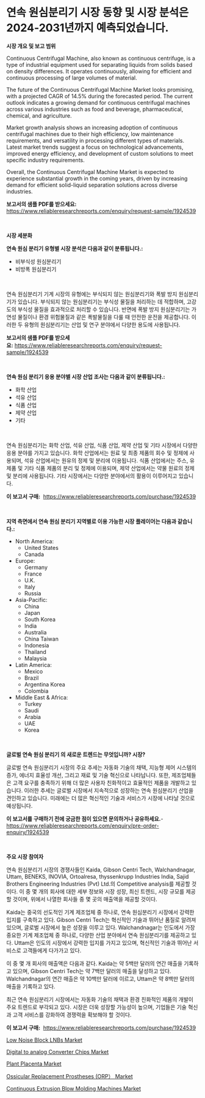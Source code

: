 <p><h1>연속 원심분리기 시장 동향 및 시장 분석은 2024-2031년까지 예측되었습니다.</h1></p><p><strong>시장 개요 및 보고 범위</strong></p>
<p><p>Continuous Centrifugal Machine, also known as continuous centrifuge, is a type of industrial equipment used for separating liquids from solids based on density differences. It operates continuously, allowing for efficient and continuous processing of large volumes of material. </p><p>The future of the Continuous Centrifugal Machine Market looks promising, with a projected CAGR of 14.5% during the forecasted period. The current outlook indicates a growing demand for continuous centrifugal machines across various industries such as food and beverage, pharmaceutical, chemical, and agriculture. </p><p>Market growth analysis shows an increasing adoption of continuous centrifugal machines due to their high efficiency, low maintenance requirements, and versatility in processing different types of materials. Latest market trends suggest a focus on technological advancements, improved energy efficiency, and development of custom solutions to meet specific industry requirements. </p><p>Overall, the Continuous Centrifugal Machine Market is expected to experience substantial growth in the coming years, driven by increasing demand for efficient solid-liquid separation solutions across diverse industries.</p></p>
<p><strong>보고서의 샘플 PDF를 받으세요:</strong> <a href="https://www.reliableresearchreports.com/enquiry/request-sample/1924539">https://www.reliableresearchreports.com/enquiry/request-sample/1924539</a></p>
<p>&nbsp;</p>
<p><strong>시장 세분화</strong></p>
<p><strong>연속 원심 분리기 유형별 시장 분석은 다음과 같이 분류됩니다.:</strong></p>
<p><ul><li>비부식성 원심분리기</li><li>비방폭 원심분리기</li></ul></p>
<p>&nbsp;</p>
<p><p>연속 원심분리기 기계 시장의 유형에는 부식되지 않는 원심분리기와 폭발 방지 원심분리기가 있습니다. 부식되지 않는 원심분리기는 부식성 물질을 처리하는 데 적합하며, 고강도의 부식성 물질을 효과적으로 처리할 수 있습니다. 반면에 폭발 방지 원심분리기는 가연성 물질이나 환경 위험물질과 같은 폭발물질을 다룰 때 안전한 운전을 제공합니다. 이러한 두 유형의 원심분리기는 산업 및 연구 분야에서 다양한 용도에 사용됩니다.</p></p>
<p><strong>보고서의 샘플 PDF를 받으세요:</strong>&nbsp;<a href="https://www.reliableresearchreports.com/enquiry/request-sample/1924539">https://www.reliableresearchreports.com/enquiry/request-sample/1924539</a></p>
<p>&nbsp;</p>
<p><strong> 연속 원심 분리기 응용 분야별 시장 산업 조사는 다음과 같이 분류됩니다.:</strong></p>
<p><ul><li>화학 산업</li><li>석유 산업</li><li>식품 산업</li><li>제약 산업</li><li>기타</li></ul></p>
<p>&nbsp;</p>
<p><p>연속 원심분리기는 화학 산업, 석유 산업, 식품 산업, 제약 산업 및 기타 시장에서 다양한 응용 분야를 가지고 있습니다. 화학 산업에서는 원료 및 최종 제품의 회수 및 정제에 사용되며, 석유 산업에서는 원유의 정제 및 분리에 이용됩니다. 식품 산업에서는 주스, 유제품 및 기타 식품 제품의 분리 및 정제에 이용되며, 제약 산업에서는 약물 원료의 정제 및 분리에 사용됩니다. 기타 시장에서는 다양한 분야에서의 활용이 이루어지고 있습니다.</p></p>
<p><strong>이 보고서 구매:</strong>&nbsp; <a href="https://www.reliableresearchreports.com/purchase/1924539">https://www.reliableresearchreports.com/purchase/1924539</a></p>
<p>&nbsp;</p>
<p><strong>지역 측면에서 연속 원심 분리기 지역별로 이용 가능한 시장 플레이어는 다음과 같습니다.:</strong></p>
<p><ul>
    <li>
        North America:
        <ul>
            <li>United States</li>
            <li>Canada</li>
        </ul>
    </li>
    <li>
        Europe:
        <ul>
            <li>Germany</li>
            <li>France</li>
            <li>U.K.</li>
            <li>Italy</li>
            <li>Russia</li>
        </ul>
    </li>
    <li>
        Asia-Pacific:
        <ul>
            <li>China</li>
            <li>Japan</li>
            <li>South Korea</li>
            <li>India</li>
            <li>Australia</li>
            <li>China Taiwan</li>
            <li>Indonesia</li>
            <li>Thailand</li>
            <li>Malaysia</li>
        </ul>
    </li>
    <li>
        Latin America:
        <ul>
            <li>Mexico</li>
            <li>Brazil</li>
            <li>Argentina Korea</li>
            <li>Colombia</li>
        </ul>
    </li>
    <li>
        Middle East & Africa:
        <ul>
            <li>Turkey</li>
            <li>Saudi</li>
            <li>Arabia</li>
            <li>UAE</li>
            <li>Korea</li>
        </ul>
    </li>
    </ul></p>
<p>&nbsp;</p>
<p><strong>글로벌 연속 원심 분리기 의 새로운 트렌드는 무엇입니까? 시장?</strong></p>
<p><p>글로벌 연속 원심분리기 시장의 주요 추세는 자동화 기술의 채택, 지능형 제어 시스템의 증가, 에너지 효율성 개선, 그리고 재료 및 기술 혁신으로 나타납니다. 또한, 제조업체들은 고객 요구를 충족하기 위해 더 많은 사용자 친화적이고 효율적인 제품을 개발하고 있습니다. 이러한 추세는 글로벌 시장에서 지속적으로 성장하는 연속 원심분리기 산업을 견인하고 있습니다. 미래에는 더 많은 혁신적인 기술과 서비스가 시장에 나타날 것으로 예상됩니다.</p></p>
<p><strong>이 보고서를 구매하기 전에 궁금한 점이 있으면 문의하거나 공유하세요.</strong>- <a href="https://www.reliableresearchreports.com/enquiry/pre-order-enquiry/1924539">https://www.reliableresearchreports.com/enquiry/pre-order-enquiry/1924539</a></p>
<p>&nbsp;</p>
<p><strong>주요 시장 참여자</strong></p>
<p><p>연속 원심분리기 시장의 경쟁사들인 Kaida, Gibson Centri Tech, Walchandnagar, Uttam, BENEKS, INOVIA, Ortoalresa, thyssenkrupp Industries India, Sajid Brothers Engineering Industries (Pvt) Ltd.의 Competitive analysis를 제공할 것이다. 이 중 몇 개의 회사에 대한 세부 정보와 시장 성장, 최신 트렌드, 시장 규모를 제공할 것이며, 위에서 나열한 회사들 중 몇 곳의 매출액을 제공할 것이다.</p><p>Kaida는 중국의 선도적인 기계 제조업체 중 하나로, 연속 원심분리기 시장에서 강력한 입지를 구축하고 있다. Gibson Centri Tech는 혁신적인 기술과 뛰어난 품질로 알려져 있으며, 글로벌 시장에서 높은 성장을 이루고 있다. Walchandnagar는 인도에서 가장 중요한 기계 제조업체 중 하나로, 다양한 산업 분야에서 연속 원심분리기를 제공하고 있다. Uttam은 인도의 시장에서 강력한 입지를 가지고 있으며, 혁신적인 기술과 뛰어난 서비스로 고객들에게 다가가고 있다.</p><p>이 중 몇 개 회사의 매출액은 다음과 같다. Kaida는 약 5백만 달러의 연간 매출을 기록하고 있으며, Gibson Centri Tech는 약 7백만 달러의 매출을 달성하고 있다. Walchandnagar의 연간 매출은 약 10백만 달러에 이르고, Uttam은 약 8백만 달러의 매출을 기록하고 있다.</p><p>최근 연속 원심분리기 시장에서는 자동화 기술의 채택과 환경 친화적인 제품의 개발이 주요 트렌드로 부각되고 있다. 시장은 더욱 성장할 가능성이 높으며, 기업들은 기술 혁신과 고객 서비스를 강화하여 경쟁력을 확보해야 할 것이다.</p></p>
<p><strong>이 보고서 구매:</strong>&nbsp;&nbsp;<a href="https://www.reliableresearchreports.com/purchase/1924539">https://www.reliableresearchreports.com/purchase/1924539</a></p>
<p><p><a href="https://view.publitas.com/reportprime-1/low-noise-block-lnbs-market-provides-a-comprehensive-analysis-including-a-macro-overview-of-the-market-as-well-as-micro-details-such-as-market-size-and-competitive-landscape/">Low Noise Block LNBs Market</a></p><p><a href="https://view.publitas.com/reportprime-1/digital-to-analog-converter-chips-market-analysis-and-market-size-global-industry-overview-market-segmentation-and-forecast-2024-to-2031/">Digital to analog Converter Chips Market</a></p><p><a href="https://github.com/yoshih12/Market-Research-Report-List-2/blob/main/plant-placenta-market.md">Plant Placenta Market</a></p><p><a href="https://automatic-knee-4c7.notion.site/Ossicular-Replacement-Prostheses-ORP-Market-Size-Growth-Outlook-from-2024-to-2031-projecting-at--89852ab282e14dc08f2a5e7cfdf0af14">Ossicular Replacement Prostheses (ORP） Market</a></p><p><a href="https://issuu.com/reportprime-2/docs/continuous-extrusion-blow-molding-machines-market-">Continuous Extrusion Blow Molding Machines Market</a></p></p>
